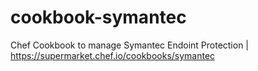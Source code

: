 # cookbook-symantec
Chef Cookbook to manage Symantec Endoint Protection  | https://supermarket.chef.io/cookbooks/symantec
